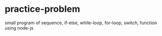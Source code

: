# practice-problem
small program of sequence, if-else, while-loop, for-loop, switch, function using node-js
